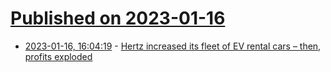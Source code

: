 # [Published on 2023-01-16](index.md)

* [2023-01-16, 16:04:19](https://news.ycombinator.com/item?id=34401973) - [Hertz increased its fleet of EV rental cars – then, profits exploded](https://www.thecooldown.com/green-business/hertz-evs-cars-electric-vehicles-rental/)
